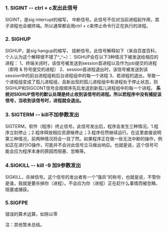 ### 1. SIGINT -- ctrl + c发出此信号
SIGINT，是sig interrupt的缩写， 中断信号。此信号不仅对当前进程起作用，其子进程也会被终端。所以通常都会用ctrl + c来停止命令行正在执行的进程。
### 2. SIGHUP
SIGHUP，是sig hangup的缩写， 挂断信号。此信号解释如下（来自百度百科，个人认为这个解释很不错了^_^~）：
SIGHUP会在以下3种情况下被发送给相应的进程：
1、终端关闭时，该信号被发送到session首进程以及作为job提交的进程（即用 & 符号提交的进程）
2、session首进程退出时，该信号被发送到该session中的前台进程组和后台进程组中的每一个进程
3、若进程的退出，导致一个进程组变成了孤儿进程组，且新出现的孤儿进程组中有进程处于停止状态，则SIGHUP和SIGCONT信号会按顺序先后发送到新孤儿进程组中的每一个进程。
**系统对SIGHUP信号的默认处理是终止收到该信号的进程。所以若程序中没有捕捉该信号，当收到该信号时，进程就会退出。**
### 3. SIGTERM -- kill不加参数发出
SIGTERM，软件（程序）终止信号。此信号发出后，程序会发生三种情况。1.程序立刻停止；2.程序释放相应资源候停止；3.程序任然继续运行。在这里直接说明第三种情况，前两种情况将会一目了然。如果程序正在做一些无法中断的操作，例如正在进行IO操作，可能并不会对此信号立马做出响应。也就是说，这个信号可能会应为程序本身的原因而阻塞、忽略等。
### 4.SIGKILL -- kill -9 加9参数发出
SIGKILL，杀掉信号。这个信号的发出者有一个”强杀“的称号，也就是说，不管你是谁，我就是要杀掉你（进程）。不会应为你（进程）正在赶什么事情而被忽略、阻塞或捕获。
### 5.SIGFPE

错误的算术运算，如除以零


注：其他暂未总结。